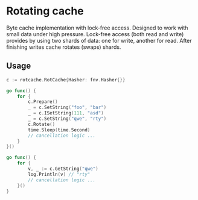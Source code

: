 # Rotating cache

Byte cache implementation with lock-free access. Designed to work with small
data under high pressure. Lock-free access (both read and write) provides by
using two shards of data: one for write, another for read. After finishing
writes cache rotates (swaps) shards.

## Usage

```go
c := rotcache.RotCache{Hasher: fnv.Hasher{}}

go func() {
    for {
        c.Prepare()
        _ = c.SetString("foo", "bar")
        _ = c.ISetString(111, "asd")
        _ = c.SetString("qwe", "rty")
        c.Rotate()
        time.Sleep(time.Second)
        // cancellation logic ...
    }
}()

go func() {
	for {
        v, _ := c.GetString("qwe")
        log.Println(v) // "rty"
        // cancellation logic ...
    }()
}
```

